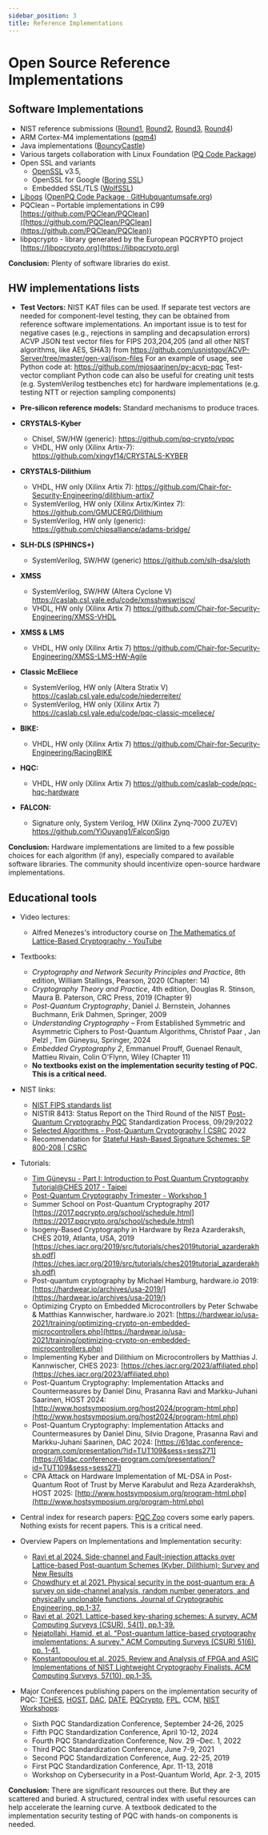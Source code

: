 ```yaml
---
sidebar_position: 3
title: Reference Implementations
---
```



# Open Source Reference Implementations

## Software Implementations

- NIST reference submissions ([Round1](https://csrc.nist.gov/Projects/post-quantum-cryptography/post-quantum-cryptography-standardization/round-1-submissions), [Round2](https://csrc.nist.gov/Projects/post-quantum-cryptography/post-quantum-cryptography-standardization/round-2-submissions), [Round3](https://csrc.nist.gov/Projects/post-quantum-cryptography/post-quantum-cryptography-standardization/round-3-submissions), [Round4](https://csrc.nist.gov/Projects/post-quantum-cryptography/round-4-submissions))
- ARM Cortex-M4 implementations ([pqm4](https://github.com/mupq/pqm4)) 
- Java implementations ([BouncyCastle](https://github.com/bcgit/bc-java))
- Various targets collaboration with Linux Foundation ([PQ Code Package](https://github.com/pq-code-package))
- Open SSL and variants
    - [OpenSSL](https://github.com/openssl/openssl) v3.5, 
    - OpenSSL for Google ([Boring SSL](https://github.com/google/boringssl)) 
    - Embedded SSL/TLS ([WolfSSL](https://github.com/wolfSSL/wolfssl))
- [Liboqs](https://github.com/open-quantum-safe/liboqs) ([OpenPQ Code Package · GitHubquantumsafe.org](http://Openquantumsafe.org))
- PQClean – Portable implementations in C99 [https://github.com/PQClean/PQClean]([https://github.com/PQClean/PQClean](https://github.com/PQClean/PQClean))
- libpqcrypto - library generated by the European PQCRYPTO project [https://libpqcrypto.org](https://libpqcrypto.org)


**Conclusion:** Plenty of software libraries do exist.


## HW implementations lists

- **Test Vectors:** NIST KAT files can be used.  If separate test vectors are needed for component-level testing, they can be obtained from reference software implementations.  An important issue is to test for negative cases (e.g., rejections in sampling and decapsulation errors)
ACVP JSON test vector files for FIPS 203,204,205 (and all other NIST algorithms, like AES, SHA3) from https://github.com/usnistgov/ACVP-Server/tree/master/gen-val/json-files
For an example of usage, see Python code at: https://github.com/mjosaarinen/py-acvp-pqc
Test-vector compliant Python code can also be useful for creating unit tests (e.g. SystemVerilog testbenches etc) for hardware implementations (e.g. testing NTT or rejection sampling components)
 

- **Pre-silicon reference models:** Standard mechanisms to produce traces.
- **CRYSTALS-Kyber**
    - Chisel, SW/HW (generic): 
    https://github.com/pq-crypto/vpqc
    - VHDL, HW only (Xilinx Artix-7): 
    https://github.com/xingyf14/CRYSTALS-KYBER
- **CRYSTALS-Dilithium**
    - VHDL, HW only (Xilinx Artix 7): https://github.com/Chair-for-Security-Engineering/dilithium-artix7
    - SystemVerilog, HW only (Xilinx Artix/Kintex 7): 
    https://github.com/GMUCERG/Dilithium
    - SystemVerilog, HW only (generic): 
    https://github.com/chipsalliance/adams-bridge/
- **SLH-DLS (SPHINCS+)**
    - SystemVerilog, SW/HW (generic)
     https://github.com/slh-dsa/sloth
- **XMSS**
    - SystemVerilog, SW/HW (Altera Cyclone V)
    https://caslab.csl.yale.edu/code/xmsshwswriscv/
    - VHDL, HW only (Xilinx Artix 7)
    https://github.com/Chair-for-Security-Engineering/XMSS-VHDL
- **XMSS & LMS**
    - VHDL, HW only (Xilinx Artix 7)
    https://github.com/Chair-for-Security-Engineering/XMSS-LMS-HW-Agile
- **Classic McEliece**
    - SystemVerilog, HW only (Altera Stratix V)
    https://caslab.csl.yale.edu/code/niederreiter/
    - SystemVerilog, HW only (Xilinx Artix 7)
    https://caslab.csl.yale.edu/code/pqc-classic-mceliece/
- **BIKE:**
    - VHDL, HW only (Xilinx Artix 7)
    https://github.com/Chair-for-Security-Engineering/RacingBIKE
- **HQC:**
    - VHDL, HW only (Xilinx Artix 7)
    https://github.com/caslab-code/pqc-hqc-hardware
- **FALCON:**
    - Signature only, System Verilog, HW (Xilinx Zynq-7000 ZU7EV)
    https://github.com/YiOuyang1/FalconSign

**Conclusion:** Hardware implementations are limited to a few possible choices for each algorithm (if any), especially compared to available software libraries.  The community should incentivize open-source hardware implementations.  
 
## Educational tools


- Video lectures:  
    - Alfred Menezes's introductory course on [The Mathematics of Lattice-Based Cryptography - YouTube](https://www.youtube.com/playlist?list=PLA1qgQLL41STNFDvPJRqrHtuz0PIEJ4a8)
- Textbooks: 
    - *Cryptography and Network Security Principles and Practice*, 8th edition, William Stallings, Pearson, 2020  (Chapter: 14)
    - *Cryptography Theory and Practice*, 4th edition, Douglas R. Stinson, Maura B. Paterson, CRC Press, 2019 (Chapter 9)
    - *Post-Quantum Cryptography*, Daniel J. Bernstein, Johannes Buchmann, Erik Dahmen, Springer, 2009
    - *Understanding Cryptography* – From Established Symmetric and Asymmetric Ciphers to Post-Quantum Algorithms, Christof Paar , Jan Pelzl , Tim Güneysu, Springer, 2024
    - *Embedded Cryptography 2*, Emmanuel Prouff, Guenael Renault, Mattieu Rivain, Colin O'Flynn, Wiley (Chapter 11)
    - **No textbooks exist on the implementation security testing of PQC.  This is a critical need.**

- NIST links:
    - [NIST FIPS standards list](https://csrc.nist.gov/publications/fips)
    - NISTIR 8413: Status Report on the Third Round of the NIST [Post-Quantum Cryptography PQC](https://csrc.nist.gov/Projects/post-quantum-cryptography/publications) Standardization Process, 09/29/2022
    - [Selected Algorithms - Post-Quantum Cryptography | CSRC](https://csrc.nist.gov/Projects/post-quantum-cryptography/selected-algorithms-2022) 2022 
    - Recommendation for [Stateful Hash-Based Signature Schemes: SP 800-208 | CSRC](https://csrc.nist.gov/News/2020/stateful-hash-based-signature-schemes-sp-800-208)

- Tutorials:
    - [Tim Güneysu - Part I: Introduction to  Post Quantum Cryptography  Tutorial@CHES 2017 - Taipei](https://ches.iacr.org/2017/slides/ches2017-tutorial1.pdf)   
    - [Post-Quantum Cryptography Trimester - Workshop 1](https://sites.google.com/view/pqa-ihp-2024/workshop-1)
    - Summer School on Post-Quantum Cryptography 2017 [https://2017.pqcrypto.org/school/schedule.html](https://2017.pqcrypto.org/school/schedule.html)
    - Isogeny-Based Cryptography in Hardware by Reza Azarderaksh, CHES 2019, Atlanta, USA, 2019 [https://ches.iacr.org/2019/src/tutorials/ches2019tutorial_azarderakhsh.pdf](https://ches.iacr.org/2019/src/tutorials/ches2019tutorial_azarderakhsh.pdf)
    - Post-quantum cryptography by Michael Hamburg, hardware.io 2019: [https://hardwear.io/archives/usa-2019/](https://hardwear.io/archives/usa-2019/)
    - Optimizing Crypto on Embedded Microcontrollers by Peter Schwabe & Matthias Kannwischer, hardware.io 2021: [https://hardwear.io/usa-2021/training/optimizing-crypto-on-embedded-microcontrollers.php](https://hardwear.io/usa-2021/training/optimizing-crypto-on-embedded-microcontrollers.php)
    - Implementing Kyber and Dilithium on Microcontrollers by Matthias J. Kannwischer, CHES 2023: [https://ches.iacr.org/2023/affiliated.php](https://ches.iacr.org/2023/affiliated.php)
    - Post-Quantum Cryptography: Implementation Attacks and Countermeasures by Daniel Dinu, Prasanna Ravi and Markku-Juhani Saarinen, HOST 2024: [http://www.hostsymposium.org/host2024/program-html.php](http://www.hostsymposium.org/host2024/program-html.php)
    - Post-Quantum Cryptography: Implementation Attacks and Countermeasures by Daniel Dinu, Silvio Dragone, Prasanna Ravi and Markku-Juhani Saarinen, DAC 2024: [https://61dac.conference-program.com/presentation/?id=TUT109&sess=sess271](https://61dac.conference-program.com/presentation/?id=TUT109&sess=sess271)
    - CPA Attack on Hardware Implementation of ML-DSA in Post-Quantum Root of Trust by Merve Karabulut and Reza Azarderakhsh, HOST 2025: [http://www.hostsymposium.org/program-html.php](http://www.hostsymposium.org/program-html.php)

- Central index for research papers: [PQC Zoo](https://pqczoo.com/) covers some early papers.  Nothing exists for recent papers.  This is a critical need.
- Overview Papers on Implementations and Implementation security:
    - [Ravi et al 2024. Side-channel and Fault-injection attacks over Lattice-based Post-quantum Schemes (Kyber, Dilithium): Survey and New Results](https://dl.acm.org/doi/10.1145/3603170)
    - [Chowdhury et al 2021. Physical security in the post-quantum era: A survey on side-channel analysis, random number generators, and physically unclonable functions. Journal of Cryptographic Engineering, pp.1-37.](https://link.springer.com/article/10.1007/s13389-021-00255-w)
    - [Ravi et al, 2021. Lattice-based key-sharing schemes: A survey. ACM Computing Surveys (CSUR), 54(1), pp.1-39.](https://dl.acm.org/doi/abs/10.1145/3422178?casa_token=mkyOEVRg8iYAAAAA:Ip6ztnHlTjjRkq4VThWJpcdXPAyQRq-sNtRYgx--s0O2al99m75yRZWAzf0tG0KsxoNqWAPqG-eiEAA)
    - [Nejatollahi, Hamid, et al. "Post-quantum lattice-based cryptography implementations: A survey." ACM Computing Surveys (CSUR) 51(6), pp. 1-41.](https://dl.acm.org/doi/abs/10.1145/3292548)
    - [Konstantopoulou et al. 2025. Review and Analysis of FPGA and ASIC Implementations of NIST Lightweight Cryptography Finalists. ACM Computing Surveys, 57(10), pp.1-35.](https://dl.acm.org/doi/pdf/10.1145/3721122)
- Major Conferences publishing papers on the implementation security of PQC:  [TCHES](https://ches.iacr.org/), [HOST](http://www.hostsymposium.org/), [DAC](https://www.dac.com/), [DATE](https://www.date-conference.com/), [PQCrypto](https://pqcrypto.org/conferences.html), [FPL](https://fpl.org/), CCM, [NIST Workshops](https://csrc.nist.gov/projects/post-quantum-cryptography/workshops-and-timeline):
    - Sixth PQC Standardization Conference, September 24-26, 2025
    - Fifth PQC Standardization Conference, April 10-12, 2024
    - Fourth PQC Standardization Conference, Nov. 29 –Dec. 1, 2022
    - Third PQC Standardization Conference, June 7-9, 2021
    - Second PQC Standardization Conference, Aug. 22-25, 2019
    - First PQC Standardization Conference, Apr. 11-13, 2018
    - Workshop on Cybersecurity in a Post-Quantum World, Apr. 2-3, 2015

**Conclusion:** There are significant resources out there.  But they are scattered and buried.  A structured, central index with useful resources can help accelerate the learning curve.  A textbook dedicated to the implementation security testing of PQC with hands-on components is needed.
